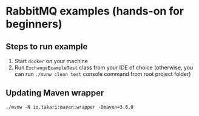 # RabbitMQ examples (hands-on for beginners)

## Steps to run example

1. Start `docker` on your machine
2. Run `ExchangeExampleTest` class from your IDE of choice (otherwise, you can run `./mvnw clean test` console command
   from root project folder)

## Updating Maven wrapper

```shell
./mvnw -N io.takari:maven:wrapper -Dmaven=3.6.0
```